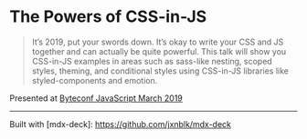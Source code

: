 # The Powers of CSS-in-JS

> It’s 2019, put your swords down. It’s okay to write your CSS and JS together and can actually be quite powerful. This talk will show you CSS-in-JS examples in areas such as sass-like nesting, scoped styles, theming, and conditional styles using CSS-in-JS libraries like styled-components and emotion.

Presented at [Byteconf JavaScript March 2019](https://www.byteconf.com/js-2019)


----

Built with [mdx-deck]: https://github.com/jxnblk/mdx-deck
